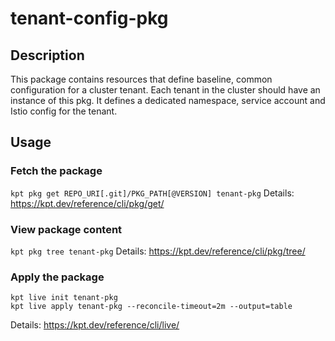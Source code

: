 # tenant-config-pkg

## Description
This package contains resources that define baseline, common configuration for a cluster tenant.
Each tenant in the cluster should have an instance of this pkg. It defines a dedicated namespace, 
service account and Istio config for the tenant.

## Usage

### Fetch the package
`kpt pkg get REPO_URI[.git]/PKG_PATH[@VERSION] tenant-pkg`
Details: https://kpt.dev/reference/cli/pkg/get/

### View package content
`kpt pkg tree tenant-pkg`
Details: https://kpt.dev/reference/cli/pkg/tree/

### Apply the package
```
kpt live init tenant-pkg
kpt live apply tenant-pkg --reconcile-timeout=2m --output=table
```
Details: https://kpt.dev/reference/cli/live/
